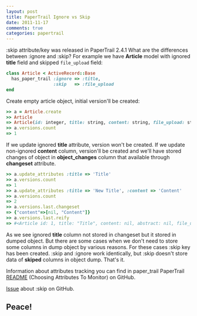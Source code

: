 ```yaml
---
layout: post
title: PaperTrail Ignore vs Skip
date: 2011-11-17
comments: true
categories: papertrail
---
```


:skip attribute/key was released in PaperTrail 2.4.1 What are the differences between :ignore and :skip?
For example we have <b>Article</b> model with ignored <b>title</b> field and skipped `file_upload` field:

``` ruby
class Article < ActiveRecord::Base
  has_paper_trail :ignore => :title,
                  :skip   => :file_upload
end
```

Create empty article object, initial version'll be created:

``` ruby
>> a = Article.create
>> Article
=> Article(id: integer, title: string, content: string, file_upload: string)
>> a.versions.count
=> 1
```

If we update ignored <b>title</b> attribute, version won't be created.
If we update non-ignored <b>content</b> column, version'll be created
and we'll have stored changes of object in <b>object_changes</b> column that available through <b>changeset</b> attribute.

``` ruby
>> a.update_attributes :title => 'Title'
>> a.versions.count
=> 1
>> a.update_attributes :title => 'New Title', :content => 'Content'
>> a.versions.count
=> 2
>> a.versions.last.changeset
=> {"content"=>[nil, "Content"]}
>> a.versions.last.reify
=> #<Article id: 1, title: "Title", content: nil, abstract: nil, file_upload: nil>
```

As we see ignored <b>title</b> column not stored in changeset but it stored in dumped object.
But there are some cases when we don't need to store some columns in dump object by various reasons.
For these cases :skip key has been created. :skip and :ignore work identically, but :skip doesn't store
data of <b>skiped</b> columns in object dump. That's it.

Information about attributes tracking you can find in paper_trail PaperTrail
[README](https://github.com/airblade/paper_trail)
(Choosing Attributes To Monitor) on GitHub.

[Issue](https://github.com/airblade/paper_trail/issues/92) about :skip on GitHub.

## Peace!

